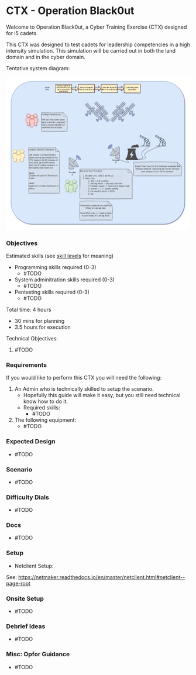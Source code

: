 # CTX - Operation Black0ut

Welcome to Operation Black0ut, a Cyber Training Exercise (CTX) designed for i5 cadets.

This CTX was designed to test cadets for leadership competencies in a high intensity simulation. This simulation will be carried out in both the land domain and in the cyber domain.

Tentative system diagram:

![diagram](Overview.drawio.png)

### Objectives

Estimated skills (see [skill levels](https://github.com/CyberTrainingExercise/Docs/blob/master/ctx_requirements.md) for meaning)
- Programming skills required (0-3)
    - #TODO
- System adminitration skills required (0-3)
    - #TODO
- Pentesting skills required (0-3)
    - #TODO

Total time: 4 hours
 - 30 mins for planning
 - 3.5 hours for execution

Technical Objectives:
1. #TODO

### Requirements

If you would like to perform this CTX you will need the following:

1. An Admin who is technically skilled to setup the scenario.
    - Hopefully this guide will make it easy, but you still need technical know how to do it.
    - Required skills:
        - #TODO
2. The following equipment:
    - #TODO

### Expected Design

- #TODO

### Scenario

- #TODO

### Difficulty Dials

- #TODO

### Docs

- #TODO

### Setup

- Netclient Setup:

See: https://netmaker.readthedocs.io/en/master/netclient.html#netclient--page-root



### Onsite Setup

- #TODO

### Debrief Ideas

- #TODO


### Misc: Opfor Guidance

- #TODO
